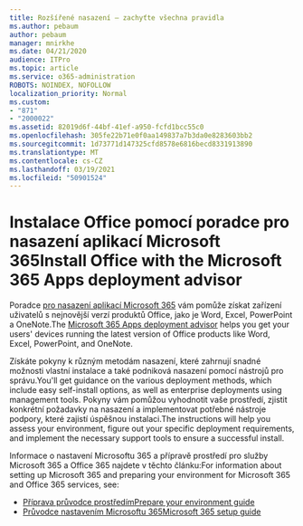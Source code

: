 ```yaml
---
title: Rozšířené nasazení – zachyťte všechna pravidla
ms.author: pebaum
author: pebaum
manager: mnirkhe
ms.date: 04/21/2020
audience: ITPro
ms.topic: article
ms.service: o365-administration
ROBOTS: NOINDEX, NOFOLLOW
localization_priority: Normal
ms.custom:
- "871"
- "2000022"
ms.assetid: 82019d6f-44bf-41ef-a950-fcfd1bcc55c0
ms.openlocfilehash: 305fe22b71e0f0aa149837a7b3da0e8283603bb2
ms.sourcegitcommit: 1d73771d147325cfd8578e6816becd8331913890
ms.translationtype: MT
ms.contentlocale: cs-CZ
ms.lasthandoff: 03/19/2021
ms.locfileid: "50901524"
---
```

# <a name="install-office-with-the-microsoft-365-apps-deployment-advisor"></a><span data-ttu-id="7166d-102">Instalace Office pomocí poradce pro nasazení aplikací Microsoft 365</span><span class="sxs-lookup"><span data-stu-id="7166d-102">Install Office with the Microsoft 365 Apps deployment advisor</span></span>

<span data-ttu-id="7166d-103">Poradce [pro nasazení aplikací Microsoft 365](https://admin.microsoft.com/adminportal/home) vám pomůže získat zařízení uživatelů s nejnovější verzí produktů Office, jako je Word, Excel, PowerPoint a OneNote.</span><span class="sxs-lookup"><span data-stu-id="7166d-103">The [Microsoft 365 Apps deployment advisor](https://admin.microsoft.com/adminportal/home) helps you get your users' devices running the latest version of Office products like Word, Excel, PowerPoint, and OneNote.</span></span>

<span data-ttu-id="7166d-104">Získáte pokyny k různým metodám nasazení, které zahrnují snadné možnosti vlastní instalace a také podniková nasazení pomocí nástrojů pro správu.</span><span class="sxs-lookup"><span data-stu-id="7166d-104">You'll get guidance on the various deployment methods, which include easy self-install options, as well as enterprise deployments using management tools.</span></span> <span data-ttu-id="7166d-105">Pokyny vám pomůžou vyhodnotit vaše prostředí, zjistit konkrétní požadavky na nasazení a implementovat potřebné nástroje podpory, které zajistí úspěšnou instalaci.</span><span class="sxs-lookup"><span data-stu-id="7166d-105">The instructions will help you assess your environment, figure out your specific deployment requirements, and implement the necessary support tools to ensure a successful install.</span></span>

<span data-ttu-id="7166d-106">Informace o nastavení Microsoftu 365 a přípravě prostředí pro služby Microsoft 365 a Office 365 najdete v těchto článku:</span><span class="sxs-lookup"><span data-stu-id="7166d-106">For information about setting up Microsoft 365 and preparing your environment for Microsoft 365 and Office 365 services, see:</span></span>

- [<span data-ttu-id="7166d-107">Příprava průvodce prostředím</span><span class="sxs-lookup"><span data-stu-id="7166d-107">Prepare your environment guide</span></span>](https://go.microsoft.com/fwlink/?linkid=2005213)
- [<span data-ttu-id="7166d-108">Průvodce nastavením Microsoftu 365</span><span class="sxs-lookup"><span data-stu-id="7166d-108">Microsoft 365 setup guide</span></span>](https://go.microsoft.com/fwlink/?linkid=2072646)
